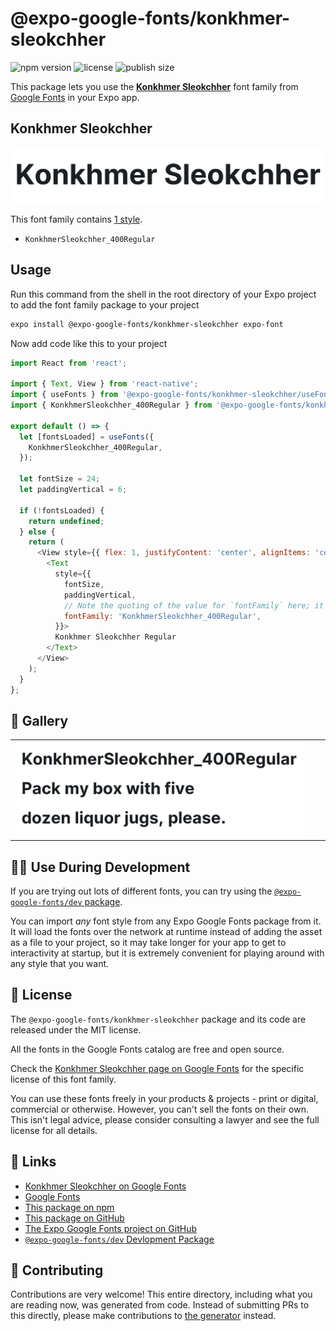 # @expo-google-fonts/konkhmer-sleokchher

![npm version](https://flat.badgen.net/npm/v/@expo-google-fonts/konkhmer-sleokchher)
![license](https://flat.badgen.net/github/license/expo/google-fonts)
![publish size](https://flat.badgen.net/packagephobia/install/@expo-google-fonts/konkhmer-sleokchher)

This package lets you use the [**Konkhmer Sleokchher**](https://fonts.google.com/specimen/Konkhmer+Sleokchher) font family from [Google Fonts](https://fonts.google.com/) in your Expo app.

## Konkhmer Sleokchher

![Konkhmer Sleokchher](./font-family.png)

This font family contains [1 style](#-gallery).

- `KonkhmerSleokchher_400Regular`

## Usage

Run this command from the shell in the root directory of your Expo project to add the font family package to your project
```sh
expo install @expo-google-fonts/konkhmer-sleokchher expo-font
```

Now add code like this to your project
```js
import React from 'react';

import { Text, View } from 'react-native';
import { useFonts } from '@expo-google-fonts/konkhmer-sleokchher/useFonts';
import { KonkhmerSleokchher_400Regular } from '@expo-google-fonts/konkhmer-sleokchher/400Regular';

export default () => {
  let [fontsLoaded] = useFonts({
    KonkhmerSleokchher_400Regular,
  });

  let fontSize = 24;
  let paddingVertical = 6;

  if (!fontsLoaded) {
    return undefined;
  } else {
    return (
      <View style={{ flex: 1, justifyContent: 'center', alignItems: 'center' }}>
        <Text
          style={{
            fontSize,
            paddingVertical,
            // Note the quoting of the value for `fontFamily` here; it expects a string!
            fontFamily: 'KonkhmerSleokchher_400Regular',
          }}>
          Konkhmer Sleokchher Regular
        </Text>
      </View>
    );
  }
};

```

## 🔡 Gallery


||||
|-|-|-|
|![KonkhmerSleokchher_400Regular](.//400Regular/KonkhmerSleokchher_400Regular.ttf.png)||||


## 👩‍💻 Use During Development

If you are trying out lots of different fonts, you can try using the [`@expo-google-fonts/dev` package](https://github.com/freeboub/google-fonts/tree/master/font-packages/dev#readme).

You can import *any* font style from any Expo Google Fonts package from it. It will load the fonts
over the network at runtime instead of adding the asset as a file to your project, so it may take longer
for your app to get to interactivity at startup, but it is extremely convenient
for playing around with any style that you want.

## 📖 License

The `@expo-google-fonts/konkhmer-sleokchher` package and its code are released under the MIT license.

All the fonts in the Google Fonts catalog are free and open source.

Check the [Konkhmer Sleokchher page on Google Fonts](https://fonts.google.com/specimen/Konkhmer+Sleokchher) for the specific license of this font family.

You can use these fonts freely in your products & projects - print or digital, commercial or otherwise. However, you can't sell the fonts on their own. This isn't legal advice, please consider consulting a lawyer and see the full license for all details.

## 🔗 Links

- [Konkhmer Sleokchher on Google Fonts](https://fonts.google.com/specimen/Konkhmer+Sleokchher)
- [Google Fonts](https://fonts.google.com/)
- [This package on npm](https://www.npmjs.com/package/@expo-google-fonts/konkhmer-sleokchher)
- [This package on GitHub](https://github.com/freeboub/google-fonts/tree/master/font-packages/konkhmer-sleokchher)
- [The Expo Google Fonts project on GitHub](https://github.com/freeboub/google-fonts)
- [`@expo-google-fonts/dev` Devlopment Package](https://github.com/freeboub/google-fonts/tree/master/font-packages/dev)

## 🤝 Contributing

Contributions are very welcome! This entire directory, including what you are reading now, was generated from code. Instead of submitting PRs to this directly, please make contributions to [the generator](https://github.com/freeboub/google-fonts/tree/master/packages/generator) instead.
